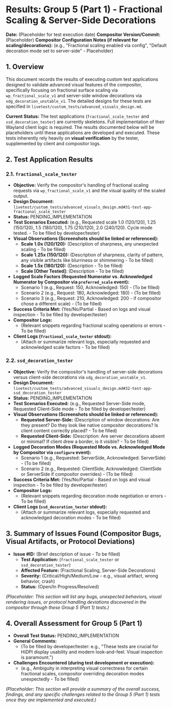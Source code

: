 # Results: Group 5 (Part 1) - Fractional Scaling & Server-Side Decorations

**Date:** (Placeholder for test execution date)
**Compositor Version/Commit:** (Placeholder)
**Compositor Configuration Notes (if relevant for scaling/decorations):** (e.g., "Fractional scaling enabled via config", "Default decoration mode set to server-side" - Placeholder)

## 1. Overview

This document records the results of executing custom test applications designed to validate advanced visual features of the compositor, specifically focusing on fractional surface scaling via `wp_fractional_scale_v1` and server-side window decorations via `xdg_decoration_unstable_v1`. The detailed designs for these tests are specified in `livetest/custom_tests/advanced_visuals_design.md`.

**Current Status:** The test applications (`fractional_scale_tester` and `ssd_decoration_tester`) are currently skeletons. Full implementation of their Wayland client logic is required. The results documented below will be placeholders until these applications are developed and executed. These tests inherently rely heavily on **visual verification** by the tester, supplemented by client and compositor logs.

## 2. Test Application Results

### 2.1. `fractional_scale_tester`
- **Objective:** Verify the compositor's handling of fractional scaling requests via `wp_fractional_scale_v1` and the visual quality of the scaled output.
- **Design Document:** `livetest/custom_tests/advanced_visuals_design.md#31-test-app-fractional_scale_tester`
- **Status:** PENDING_IMPLEMENTATION
- **Test Scenarios Executed:** (e.g., Requested scale 1.0 (120/120), 1.25 (150/120), 1.5 (180/120), 1.75 (210/120), 2.0 (240/120). Cycle mode tested. - To be filled by developer/tester)
- **Visual Observations (Screenshots should be linked or referenced):**
    - **Scale 1.0x (120/120):** (Description of sharpness, any unexpected scaling - To be filled)
    - **Scale 1.25x (150/120):** (Description of sharpness, clarity of pattern, any visible artifacts like blurriness or shimmering - To be filled)
    - **Scale 1.5x (180/120):** (Description - To be filled)
    - **Scale [Other Tested]:** (Description - To be filled)
- **Logged Scale Factors (Requested Numerator vs. Acknowledged Numerator by Compositor via `preferred_scale` event):**
    - Scenario 1 (e.g., Request: 150, Acknowledged: 150) - (To be filled)
    - Scenario 2 (e.g., Request: 180, Acknowledged: 180) - (To be filled)
    - Scenario 3 (e.g., Request: 210, Acknowledged: 200 - if compositor chose a different scale) - (To be filled)
- **Success Criteria Met:** (Yes/No/Partial - Based on logs and visual inspection - To be filled by developer/tester)
- **Compositor Logs:**
    - (Relevant snippets regarding fractional scaling operations or errors - To be filled)
- **Client Logs (`fractional_scale_tester` stdout):**
    - (Attach or summarize relevant logs, especially requested and acknowledged scale factors - To be filled)

### 2.2. `ssd_decoration_tester`
- **Objective:** Verify the compositor's handling of server-side decorations versus client-side decorations via `xdg_decoration_unstable_v1`.
- **Design Document:** `livetest/custom_tests/advanced_visuals_design.md#32-test-app-ssd_decoration_tester`
- **Status:** PENDING_IMPLEMENTATION
- **Test Scenarios Executed:** (e.g., Requested Server-Side mode, Requested Client-Side mode - To be filled by developer/tester)
- **Visual Observations (Screenshots should be linked or referenced):**
    - **Requested Server-Side:** (Description of window decorations: Are they present? Do they look like native compositor decorations? Is client content correctly placed? - To be filled)
    - **Requested Client-Side:** (Description: Are server decorations absent or minimal? If client drew a border, is it visible? - To be filled)
- **Logged Decoration Modes (Requested Mode vs. Acknowledged Mode by Compositor via `configure` event):**
    - Scenario 1 (e.g., Requested: ServerSide, Acknowledged: ServerSide) - (To be filled)
    - Scenario 2 (e.g., Requested: ClientSide, Acknowledged: ClientSide or ServerSide if compositor overrides) - (To be filled)
- **Success Criteria Met:** (Yes/No/Partial - Based on logs and visual inspection - To be filled by developer/tester)
- **Compositor Logs:**
    - (Relevant snippets regarding decoration mode negotiation or errors - To be filled)
- **Client Logs (`ssd_decoration_tester` stdout):**
    - (Attach or summarize relevant logs, especially requested and acknowledged decoration modes - To be filled)

## 3. Summary of Issues Found (Compositor Bugs, Visual Artifacts, or Protocol Deviations)

- **Issue #ID:** (Brief description of issue - To be filled)
  - **Test Application:** (`fractional_scale_tester` or `ssd_decoration_tester`)
  - **Affected Feature:** (Fractional Scaling, Server-Side Decorations)
  - **Severity:** (Critical/High/Medium/Low - e.g., visual artifact, wrong behavior, crash)
  - **Status:** (Open/In Progress/Resolved)

*(Placeholder: This section will list any bugs, unexpected behaviors, visual rendering issues, or protocol handling deviations discovered in the compositor through these Group 5 (Part 1) tests.)*

## 4. Overall Assessment for Group 5 (Part 1)

- **Overall Test Status:** PENDING_IMPLEMENTATION
- **General Comments:**
    - (To be filled by developer/tester: e.g., "These tests are crucial for HiDPI display usability and modern look-and-feel. Visual inspection is paramount.")
- **Challenges Encountered (during test development or execution):**
    - (e.g., Ambiguity in interpreting visual correctness for certain fractional scales, compositor overriding decoration modes unexpectedly - To be filled)

*(Placeholder: This section will provide a summary of the overall success, findings, and any specific challenges related to the Group 5 (Part 1) tests once they are implemented and executed.)*
